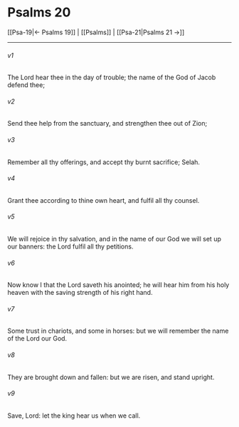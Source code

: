 # Psalms 20

[[Psa-19|← Psalms 19]] | [[Psalms]] | [[Psa-21|Psalms 21 →]]
***

###### v1
The Lord hear thee in the day of trouble; the name of the God of Jacob defend thee;
###### v2
Send thee help from the sanctuary, and strengthen thee out of Zion;
###### v3
Remember all thy offerings, and accept thy burnt sacrifice; Selah.
###### v4
Grant thee according to thine own heart, and fulfil all thy counsel.
###### v5
We will rejoice in thy salvation, and in the name of our God we will set up our banners: the Lord fulfil all thy petitions.
###### v6
Now know I that the Lord saveth his anointed; he will hear him from his holy heaven with the saving strength of his right hand.
###### v7
Some trust in chariots, and some in horses: but we will remember the name of the Lord our God.
###### v8
They are brought down and fallen: but we are risen, and stand upright.
###### v9
Save, Lord: let the king hear us when we call. 
